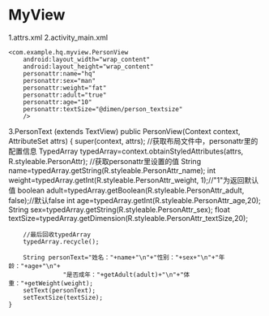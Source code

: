 # MyView
1.attrs.xml
  <declare-styleable name="PersonAttr">
      <attr name="name" format="string|reference"/>
        <attr name="sex" format="string"/>
        <attr name="age" format="integer"/>
        <attr name="weight">
            <flag name="fat" value="2"/>
            <flag name="mid" value="1"/>
            <flag name="thin" value="0"/>
        </attr>
        <attr name="adult" format="boolean"/>
        <attr name="textSize" format="dimension"/>
    </declare-styleable>
2.activity_main.xml
<RelativeLayout xmlns:android="http://schemas.android.com/apk/res/android"
    xmlns:tools="http://schemas.android.com/tools"
    xmlns:personattr="http://schemas.android.com/apk/com.example.hq.myview"
    android:layout_width="match_parent"
    android:layout_height="match_parent">

    <com.example.hq.myview.PersonView
        android:layout_width="wrap_content"
        android:layout_height="wrap_content"
        personattr:name="hq"
        personattr:sex="man"
        personattr:weight="fat"
        personattr:adult="true"
        personattr:age="10"
        personattr:textSize="@dimen/person_textsize"
        />
</RelativeLayout>
3.PersonText (extends TextView)
public PersonView(Context context, AttributeSet attrs) {
        super(context, attrs);
        //获取布局文件中，personattr里的配置信息
        TypedArray typedArray=context.obtainStyledAttributes(attrs, R.styleable.PersonAttr);
        //获取personattr里设置的值
        String  name=typedArray.getString(R.styleable.PersonAttr_name);
        int weight=typedArray.getInt(R.styleable.PersonAttr_weight, 1);//"1"为返回默认值
        boolean adult=typedArray.getBoolean(R.styleable.PersonAttr_adult, false);//默认false
        int age=typedArray.getInt(R.styleable.PersonAttr_age,20);
        String sex=typedArray.getString(R.styleable.PersonAttr_sex);
        float textSize=typedArray.getDimension(R.styleable.PersonAttr_textSize,20);

        //最后回收typedArray
        typedArray.recycle();

        String personText="姓名："+name+"\n"+"性别："+sex+"\n"+"年龄："+age+"\n"+
                   "是否成年："+getAdult(adult)+"\n"+"体重："+getWeight(weight);
        setText(personText);
        setTextSize(textSize);
    }
